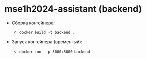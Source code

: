 # mse1h2024-assistant (backend)

- Cборка контейнера:
  - `docker build -t backend .`

- Запуск контейнера (временный):
  - `docker run  -p 5000:5000 backend`